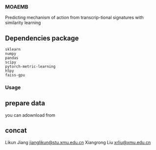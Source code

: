 ### MOAEMB
Predicting mechanism of action from transcrip-tional signatures with similarity learning


## Dependencies package

```
sklearn
numpy
pandas 
scipy
pytorch-metric-learning
h5py
faiss-gpu
```

### Usage
## prepare data

you can adownload from


## concat
Likun Jiang jianglikun@stu.xmu.edu.cn
Xiangrong Liu xrliu@xmu.edu.cn
